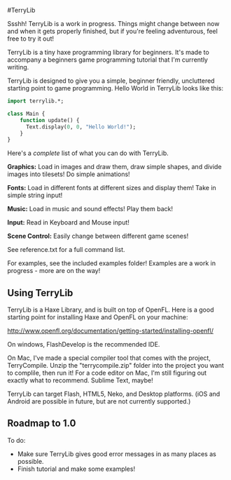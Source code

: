 #TerryLib

Ssshh! TerryLib is a work in progress. Things might change between now and when it gets properly finished, but if you're feeling adventurous, feel free to try it out!

TerryLib is a tiny haxe programming library for beginners. It's made to accompany a beginners game programming tutorial that I'm currently writing.

TerryLib is designed to give you a simple, beginner friendly, uncluttered starting point to game programming. Hello World in TerryLib looks like this:

```haxe
import terrylib.*;

class Main {
	function update() {
	  Text.display(0, 0, "Hello World!");
	}
}
``` 

Here's a *complete* list of what you can do with TerryLib.

**Graphics:** 
Load in images and draw them, draw simple shapes, and divide images into tilesets! Do simple animations!

**Fonts:**
Load in different fonts at different sizes and display them! Take in simple string input!

**Music:**
Load in music and sound effects! Play them back!

**Input:**
Read in Keyboard and Mouse input!

**Scene Control:**
Easily change between different game scenes!

See reference.txt for a full command list.

For examples, see the included examples folder! Examples are a work in progress - more are on the way!

## Using TerryLib

TerryLib is a Haxe Library, and is built on top of OpenFL. Here is a good starting point for installing Haxe and OpenFL on your machine:

http://www.openfl.org/documentation/getting-started/installing-openfl/

On windows, FlashDevelop is the recommended IDE. 

On Mac, I've made a special compiler tool that comes with the project, TerryCompile. Unzip the "terrycompile.zip" folder into the project you want to complile, then run it! For a code editor on Mac, I'm still figuring out exactly what to recommend. Sublime Text, maybe!

TerryLib can target Flash, HTML5, Neko, and Desktop platforms. (iOS and Android are possible in future, but are not currently supported.)

## Roadmap to 1.0

To do:
 - Make sure TerryLib gives good error messages in as many places as possible.
 - Finish tutorial and make some examples!
